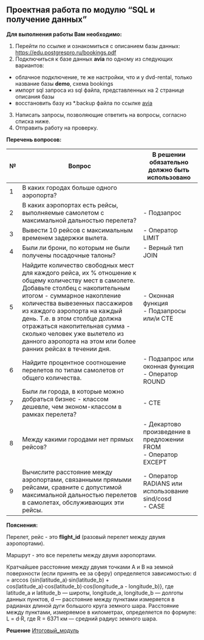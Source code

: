 ## Проектная работа по модулю “SQL и получение данных” 


**Для выполнения работы Вам необходимо:**					
1. Перейти по ссылке и ознакомиться с описанием базы данных: https://edu.postgrespro.ru/bookings.pdf
2. Подключиться к базе данных **avia** по одному из следующих вариантов:
- облачное подключение, те же настройки, что и у dvd-rental, только название базы **demo**, схема bookings
- импорт sql запроса из sql файла, представленных на 2 странице описания базы
- восстановить базу из *.backup файла по ссылке [avia](https://drive.google.com/file/d/1U15gYuu_ZFE2sQMN32GXK3phBLcUl6OM/view?usp=sharing)

3. Написать запросы, позволяющие ответить на вопросы, согласно списка ниже. 
4. Отправить работу на проверку.

**Перечень вопросов:**

|№|Вопрос|В решении обязательно должно быть использовано|
|-|-|-|
|1|В каких городах больше одного аэропорта?|
|2|В каких аэропортах есть рейсы, выполняемые самолетом с максимальной дальностью перелета?|- Подзапрос|
|3|Вывести 10 рейсов с максимальным временем задержки вылета.|- Оператор LIMIT|
|4|Были ли брони, по которым не были получены посадочные талоны?|- Верный тип JOIN|
|5|Найдите количество свободных мест для каждого рейса, их % отношение к общему количеству мест в самолете. Добавьте столбец с накопительным итогом - суммарное накопление количества вывезенных пассажиров из каждого аэропорта на каждый день. Т.е. в этом столбце должна отражаться накопительная сумма - сколько человек уже вылетело из данного аэропорта на этом или более ранних рейсах в течении дня.|- Оконная функция <br> - Подзапросы или/и CTE|
|6|Найдите процентное соотношение перелетов по типам самолетов от общего количества.|- Подзапрос или оконная функция <br> - Оператор ROUND|
|7|Были ли города, в которые можно  добраться бизнес - классом дешевле, чем эконом-классом в рамках перелета?|- CTE|
|8|Между какими городами нет прямых рейсов?|- Декартово произведение в предложении FROM <br> - Оператор EXCEPT|
|9|Вычислите расстояние между аэропортами, связанными прямыми рейсами, сравните с допустимой максимальной дальностью перелетов  в самолетах, обслуживающих эти рейсы.|- Оператор RADIANS или использование sind/cosd <br> - CASE|




**Пояснения:**

Перелет, рейс - это **flight_id** (разовый перелет между двумя аэропортами).

Маршрут - это все перелеты между двумя аэропортами.

Кратчайшее расстояние между двумя точками A и B на земной поверхности (если принять ее за сферу) определяется зависимостью:
d = arccos {sin(latitude_a)·sin(latitude_b) + cos(latitude_a)·cos(latitude_b)·cos(longitude_a - longitude_b)}, где latitude_a и latitude_b — широты, longitude_a, longitude_b — долготы данных пунктов, d — расстояние между пунктами измеряется в радианах длиной дуги большого круга земного шара.
Расстояние между пунктами, измеряемое в километрах, определяется по формуле:
L = d·R, где R = 6371 км — средний радиус земного шара.

**Решение**
[Итоговый_модуль](https://github.com/AV-Gorshkov/SQL_netology.ru/blob/main/%D0%98%D1%82%D0%BE%D0%B3%D0%BE%D0%B2%D1%8B%D0%B9_%D0%BC%D0%BE%D0%B4%D1%83%D0%BB%D1%8C.txt)

